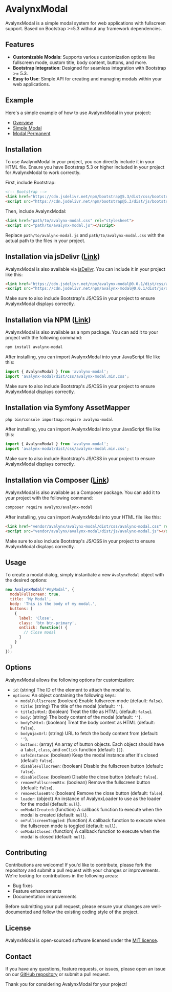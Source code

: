 # AvalynxModal

AvalynxModal is a simple modal system for web applications with fullscreen support. Based on Bootstrap >=5.3 without any framework dependencies.

## Features

- **Customizable Modals**: Supports various customization options like fullscreen mode, custom title, body content, buttons, and more.
- **Bootstrap Integration**: Designed for seamless integration with Bootstrap >= 5.3.
- **Easy to Use**: Simple API for creating and managing modals within your web applications.

## Example

Here's a simple example of how to use AvalynxModal in your project:

* [Overview](https://avalynx-modal.jbs-newmedia.de/examples/index.html)
* [Simple Modal](https://avalynx-modal.jbs-newmedia.de/examples/modal.html)
* [Modal Permanent](https://avalynx-modal.jbs-newmedia.de/examples/modal-permanent.html)

## Installation

To use AvalynxModal in your project, you can directly include it in your HTML file. Ensure you have Bootstrap 5.3 or higher included in your project for AvalynxModal to work correctly.

First, include Bootstrap:

```html
<!-- Bootstrap -->
<link href="https://cdn.jsdelivr.net/npm/bootstrap@5.3/dist/css/bootstrap.min.css" rel="stylesheet">
<script src="https://cdn.jsdelivr.net/npm/bootstrap@5.3/dist/js/bootstrap.bundle.min.js"></script>
```

Then, include AvalynxModal:

```html
<link href="path/to/avalynx-modal.css" rel="stylesheet">
<script src="path/to/avalynx-modal.js"></script>
```

Replace `path/to/avalynx-modal.js` and `path/to/avalynx-modal.css` with the actual path to the files in your project.

## Installation via jsDelivr ([Link](https://cdn.jsdelivr.net/npm/avalynx-modal/))

AvalynxModal is also available via [jsDelivr](https://www.jsdelivr.com/). You can include it in your project like this:

```html
<link href="https://cdn.jsdelivr.net/npm/avalynx-modal@0.0.1/dist/css/avalynx-modal.css" rel="stylesheet">
<script src="https://cdn.jsdelivr.net/npm/avalynx-modal@0.0.1/dist/js/avalynx-modal.js"></script>
```

Make sure to also include Bootstrap's JS/CSS in your project to ensure AvalynxModal displays correctly.

## Installation via NPM ([Link](https://www.npmjs.com/package/avalynx-modal))

AvalynxModal is also available as a npm package. You can add it to your project with the following command:

```bash
npm install avalynx-modal
```

After installing, you can import AvalynxModal into your JavaScript file like this:

```javascript
import { AvalynxModal } from 'avalynx-modal';
import 'avalynx-modal/dist/css/avalynx-modal.min.css';
```

Make sure to also include Bootstrap's JS/CSS in your project to ensure AvalynxModal displays correctly.

## Installation via Symfony AssetMapper

```bash
php bin/console importmap:require avalynx-modal
```

After installing, you can import AvalynxModal into your JavaScript file like this:

```javascript
import { AvalynxModal } from 'avalynx-modal';
import 'avalynx-modal/dist/css/avalynx-modal.min.css';
```

Make sure to also include Bootstrap's JS/CSS in your project to ensure AvalynxModal displays correctly.

## Installation via Composer ([Link](https://packagist.org/packages/avalynx/avalynx-modal))

AvalynxModal is also available as a Composer package. You can add it to your project with the following command:

```bash
composer require avalynx/avalynx-modal
```

After installing, you can import AvalynxModal into your HTML file like this:

```html
<link href="vendor/avalynx/avalynx-modal/dist/css/avalynx-modal.css" rel="stylesheet">
<script src="vendor/avalynx/avalynx-modal/dist/js/avalynx-modal.js"></script>
``` 

Make sure to also include Bootstrap's JS/CSS in your project to ensure AvalynxModal displays correctly.

## Usage

To create a modal dialog, simply instantiate a new `AvalynxModal` object with the desired options:

```javascript
new AvalynxModal("#myModal", {
  modalFullscreen: true,
  title: 'My Modal',
  body: 'This is the body of my modal.',
  buttons: [
    {
      label: 'Close',
      class: 'btn btn-primary',
      onClick: function() {
        // Close modal
      }
    }
  ]
});
```

## Options

AvalynxModal allows the following options for customization:

- `id`: (string) The ID of the element to attach the modal to.
- `options`: An object containing the following keys:
    - `modalFullscreen`: (boolean) Enable fullscreen mode (default: `false`).
    - `title`: (string) The title of the modal (default: `''`).
    - `titleIsHtml`: (boolean) Treat the title as HTML (default: `false`).
    - `body`: (string) The body content of the modal (default: `''`).
    - `bodyIsHtml`: (boolean) Treat the body content as HTML (default: `false`).
    - `bodyAjaxUrl`: (string) URL to fetch the body content from (default: `''`).
    - `buttons`: (array) An array of button objects. Each object should have a `label`, `class`, and `onClick` function (default: `[]`).
    - `safeInstance`: (boolean) Keep the modal instance after it's closed (default: `false`).
    - `disableFullscreen`: (boolean) Disable the fullscreen button (default: `false`).
    - `disableClose`: (boolean) Disable the close button (default: `false`).
    - `removeFullscreenBtn`: (boolean) Remove the fullscreen button (default: `false`).
    - `removeCloseBtn`: (boolean) Remove the close button (default: `false`).
    - `loader`: (object) An instance of AvalynxLoader to use as the loader for the modal (default: `null`).
    - `onModalCreated`: (function) A callback function to execute when the modal is created (default: `null`).
    - `onFullscreenToggled`: (function) A callback function to execute when the fullscreen mode is toggled (default: `null`).
    - `onModalClosed`: (function) A callback function to execute when the modal is closed (default: `null`).

## Contributing

Contributions are welcome! If you'd like to contribute, please fork the repository and submit a pull request with your changes or improvements. We're looking for contributions in the following areas:

- Bug fixes
- Feature enhancements
- Documentation improvements

Before submitting your pull request, please ensure your changes are well-documented and follow the existing coding style of the project.

## License

AvalynxModal is open-sourced software licensed under the [MIT license](LICENSE).

## Contact

If you have any questions, feature requests, or issues, please open an issue on our [GitHub repository](https://github.com/avalynx/avalynx-modal/issues) or submit a pull request.

Thank you for considering AvalynxModal for your project!

